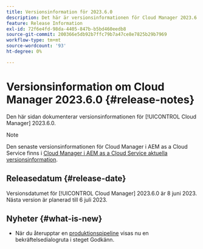 ```yaml
---
title: Versionsinformation för 2023.6.0
description: Det här är versionsinformationen för Cloud Manager 2023.6.0.
feature: Release Information
exl-id: 72f6e4fd-98da-4405-847b-b5bd460eedb8
source-git-commit: 200366e5db92b7ffc79b7a47ce8e7825b29b7969
workflow-type: tm+mt
source-wordcount: '93'
ht-degree: 0%

---
```


# Versionsinformation om Cloud Manager 2023.6.0 {#release-notes}

Den här sidan dokumenterar versionsinformationen för [!UICONTROL Cloud Manager] 2023.6.0.

>[!NOTE]
>
>Den senaste versionsinformationen för Cloud Manager i AEM as a Cloud Service finns i [Cloud Manager i AEM as a Cloud Service aktuella versionsinformation](https://experienceleague.adobe.com/docs/experience-manager-cloud-service/content/implementing/using-cloud-manager/release-notes-cloud-manager/release-notes-cm-current.html).

## Releasedatum {#release-date}

Versionsdatumet för [!UICONTROL Cloud Manager] 2023.6.0 är 8 juni 2023. Nästa version är planerad till 6 juli 2023.

## Nyheter {#what-is-new}

* När du återupptar en [produktionspipeline](/help/using/production-pipelines.md) visas nu en bekräftelsedialogruta i steget Godkänn.
